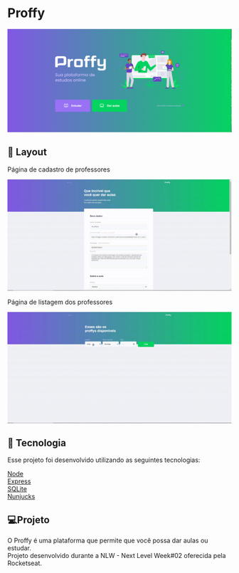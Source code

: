 <h1>Proffy</h1>
<img src="./public/images/home-page.png" title="Home">

<h2>🎨 Layout</h2>
<p>Página de cadastro de professores</p>
<img src="./public/images/cadastro.gif" title="Cadastro" widht="400" height="250">

<p>Página de listagem dos professores</p>
<img src="./public/images/search.gif" title="Search" widht="400" height="250">

<h2>🚀 Tecnologia </h2>
<p>Esse projeto foi desenvolvido utilizando as seguintes tecnologias:</p>

<a href="https://nodejs.org/en/">Node</a><br />
<a href="https://expressjs.com/">Express</a><br />
<a href="https://www.sqlite.org/index.html">SQLite</a><br />
<a href="https://mozilla.github.io/nunjucks">Nunjucks</a>

<h2>💻Projeto</h2>

<p>O Proffy é uma plataforma que permite que você possa dar aulas ou estudar. <br>
Projeto desenvolvido durante a NLW - Next Level Week#02 oferecida pela Rocketseat. </p>
